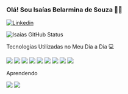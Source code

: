 ### Olá! Sou Isaías Belarmina de Souza 🐱‍👤

[![Linkedin](https://img.shields.io/badge/LinkedIn-0077B5?style=for-the-badge&logo=linkedin&logoColor=white)](https://www.linkedin.com/in/isaias-souza-819295227/)

![Isaias GitHub Status](https://github-readme-stats.vercel.app/api?username=IsaiasSorriso&show_icons=true&theme=radical)


Tecnologias Utilizadas no Meu Dia a Dia 💻

[![](https://img.shields.io/badge/PHP-777BB4?style=for-the-badge&logo=php&logoColor=white)]()
[![](https://img.shields.io/badge/Java-ED8B00?style=for-the-badge&logo=openjdk&logoColor=white)]()
[![](https://img.shields.io/badge/C-00599C?style=for-the-badge&logo=c&logoColor=white)]()
[![](https://img.shields.io/badge/JavaScript-F7DF1E?style=for-the-badge&logo=javascript&logoColor=black)]()
[![](https://img.shields.io/badge/MySQL-00000F?style=for-the-badge&logo=mysql&logoColor=white)]()
[![](https://img.shields.io/badge/Oracle-F80000?style=for-the-badge&logo=oracle&logoColor=black)]()
[![](https://img.shields.io/badge/Figma-F24E1E?style=for-the-badge&logo=figma&logoColor=white)]()
[![](https://img.shields.io/badge/HTML5-E34F26?style=for-the-badge&logo=html5&logoColor=white)]()
[![](https://img.shields.io/badge/CSS3-1572B6?style=for-the-badge&logo=css3&logoColor=white)]()

Aprendendo

[![](https://img.shields.io/badge/Angular-DD0031?style=for-the-badge&logo=angular&logoColor=white)]()
[![](https://img.shields.io/badge/Bootstrap-563D7C?style=for-the-badge&logo=bootstrap&logoColor=white)]()

 


